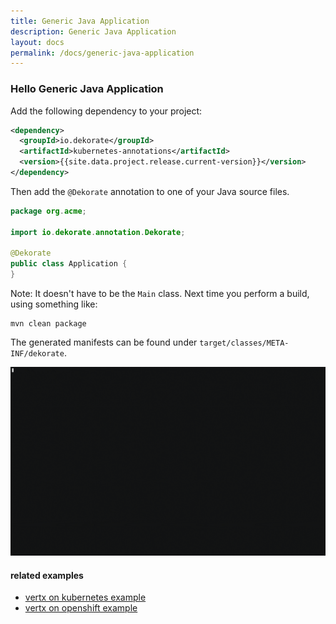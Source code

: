 ```yaml
---
title: Generic Java Application
description: Generic Java Application
layout: docs
permalink: /docs/generic-java-application
---
```


### Hello Generic Java Application

Add the following dependency to your project:

```xml
<dependency>
  <groupId>io.dekorate</groupId>
  <artifactId>kubernetes-annotations</artifactId>
  <version>{{site.data.project.release.current-version}}</version>
</dependency>
```

Then add the `@Dekorate` annotation to one of your Java source files.

```java
package org.acme;

import io.dekorate.annotation.Dekorate;

@Dekorate
public class Application {
}
```

Note: It doesn't have to be the `Main` class.
Next time you perform a build, using something like:

    mvn clean package

The generated manifests can be found under `target/classes/META-INF/dekorate`.


![asciicast](../images/dekorate-vertx-hello-world.gif "Dekorate Vert.X Hello World Asciicast")

#### related examples
- [vertx on kubernetes example](examples/vertx-on-kubernetes-example)
- [vertx on openshift example](examples/vertx-on-openshift-example)
